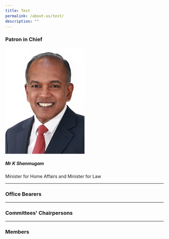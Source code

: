 ```yaml
---
title: Test
permalink: /about-us/test/
description: ""
---
```

### Patron in Chief

![](/images/min%20k%20shanmugam.jpeg)
##### Mr K Shanmugam
Minister for Home Affairs and Minister for Law

***
### Office Bearers
***
### Committees' Chairpersons
***
### Members